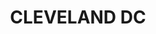 ---
lastmod: '2025-04-06T06:05:21+00:00'
latitude: -27.535216
layout: suburb
longitude: 153.26571
postcode: '4163'
state: QLD
title: CLEVELAND DC
url: /qld/cleveland-dc/
---